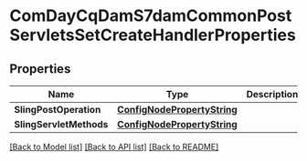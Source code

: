 # ComDayCqDamS7damCommonPostServletsSetCreateHandlerProperties

## Properties
Name | Type | Description | Notes
------------ | ------------- | ------------- | -------------
**SlingPostOperation** | [**ConfigNodePropertyString**](configNodePropertyString.md) |  | [optional] 
**SlingServletMethods** | [**ConfigNodePropertyString**](configNodePropertyString.md) |  | [optional] 

[[Back to Model list]](../README.md#documentation-for-models) [[Back to API list]](../README.md#documentation-for-api-endpoints) [[Back to README]](../README.md)


